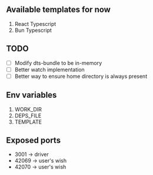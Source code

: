 ## Available templates for now

1. React Typescript
2. Bun Typescript

## TODO

- [ ] Modify dts-bundle to be in-memory
- [ ] Better watch implementation
- [ ] Better way to ensure home directory is always present

## Env variables

1. WORK_DIR
2. DEPS_FILE
3. TEMPLATE

## Exposed ports

- 3001 -> driver
- 42069 -> user's wish
- 42070 -> user's wish
